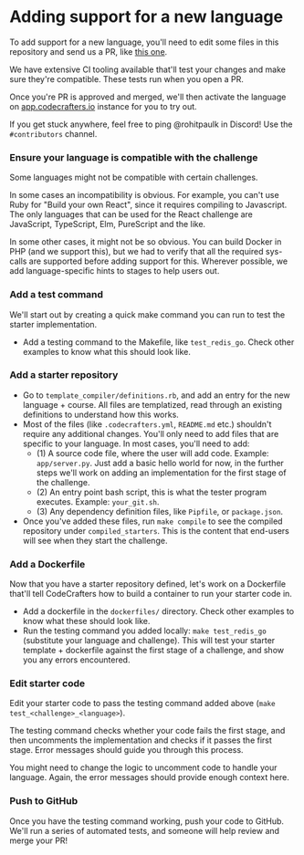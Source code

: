 # Adding support for a new language

To add support for a new language, you'll need to edit some files in this repository and 
send us a PR, like [this one](https://github.com/codecrafters-io/languages/pull/43). 

We have extensive CI tooling available that'll test your changes and make sure they're compatible. These
tests run when you open a PR.

Once you're PR is approved and merged, we'll then activate the language on [app.codecrafters.io](https://app.codecrafters.io/) 
instance for you to try out.

If you get stuck anywhere, feel free to ping @rohitpaulk in Discord! Use the `#contributors` 
channel.

### Ensure your language is compatible with the challenge

Some languages might not be compatible with certain challenges. 

In some cases an incompatibility is obvious. For example, you can't use Ruby for 
"Build your own React", since it requires compiling to Javascript. The only languages that
can be used for the React challenge are JavaScript, TypeScript, Elm, PureScript and the like.

In some other cases, it might not be so obvious. You can build Docker in PHP (and we support 
this), but we had to verify that all the required sys-calls are supported before adding 
support for this. Wherever possible, we add language-specific hints to stages to help 
users out.

### Add a test command

We'll start out by creating a quick make command you can run to test the starter implementation.

- Add a testing command to the Makefile, like `test_redis_go`. Check other examples to know what this should look
  like.

### Add a starter repository

- Go to `template_compiler/definitions.rb`, and add an entry for the new language + course. All 
  files are templatized, read through an existing definitions to understand how this works.
- Most of the files (like `.codecrafters.yml`, `README.md` etc.) shouldn't require any additional 
  changes. You'll only need to add files that are specific to your language. In most cases, you'll
  need to add: 
  - (1) A source code file, where the user will add code. Example: `app/server.py`. Just add a basic hello world for
    now, in the further steps we'll work on adding an implementation for the first stage of the challenge.
  - (2) An entry point bash script, this is what the tester program executes. Example: `your_git.sh`.
  - (3) Any dependency definition files, like `Pipfile`, or `package.json`.
- Once you've added these files, run `make compile` to see the compiled repository under `compiled_starters`.
  This is the content that end-users will see when they start the challenge.
  
### Add a Dockerfile

Now that you have a starter repository defined, let's work on a Dockerfile that'll tell CodeCrafters
how to build a container to run your starter code in.

- Add a dockerfile in the `dockerfiles/` directory. Check other examples to know what these should look like. 
- Run the testing command you added locally: `make test_redis_go` (substitute your language and challenge). This will
  test your starter template + dockerfile against the first stage of a challenge, and show you any errors encountered.
  
### Edit starter code

Edit your starter code to pass the testing command added above (`make test_<challenge>_<language>`).

The testing command checks whether your code fails the first stage, and then uncomments the implementation and checks if
it passes the first stage. Error messages should guide you through this process.

You might need to change the logic to uncomment code to handle your language. Again, the error messages should provide 
enough context here.

### Push to GitHub

Once you have the testing command working, push your code to GitHub. We'll run a series of automated tests, and someone
will help review and merge your PR!
